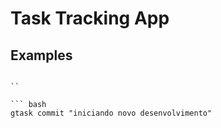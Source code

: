 # Task Tracking App



## Examples
``` 

``

``` bash
gtask commit "iniciando novo desenvolvimento"
```
